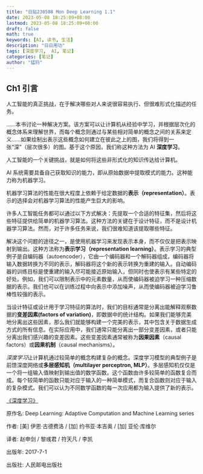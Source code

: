 ```yaml
---
title: "日贴230508 Mon Deep Learning 1.1"
date: 2023-05-08 18:25:09+08:00
lastmod: 2023-05-08 18:25:09+08:00
draft: false
math: true
keywords: [AI, 读书, 生活]
description: "日日用功"
tags: [深度学习,  AI, 笔记]
categories: [笔记]
author: "猛犸"
---
```


## Ch1 引言

人工智能的真正挑战，在于解决哪些对人来说很容易执行、但很难形式化描述的任务。

……本书讨论一种解决方案。该方案可以让计算机从经验中学习，并根据层次化的概念体系来理解世界，而每个概念则通过与某些相对简单的概念之间的关系来定义……如果绘制出表示这些概念如何建立在彼此之上的图，我们将得到一张“深”（层次很多）的图。基于这个原因，我们称这种方法为 AI **深度学习**。

人工智能的一个关键挑战，就是如何将这些非形式化的知识传达给计算机。

AI 系统需要具备自己获取知识的能力，即从原始数据中提取模式的能力。这种能力称为机器学习。

机器学习算法的性能在很大程度上依赖于给定数据的**表示（representation）**。表示的选择会对机器学习算法的性能产生巨大的影响。

许多人工智能任务都可以通过以下方式解决：先提取一个合适的特征集，然后将这些特征提供给简单的机器学习算法。这种方法的关键在于设计特征，而不是设计机器学习算法。然而，对于许多任务来说，我们很难知道该提取哪些特征。

解决这个问题的途径之一，是使用机器学习来发现表示本身，而不仅仅是把表示映射到输出。这种方法称为**表示学习（representation learning）**。表示学习的典型例子是自编码器（autoencoder），它由一个编码器和一个解码器组成，编码器将输入数据转换为不同的表示，解码器将这个新的表示转换为重建的输入。自动编码器的训练目标是使重建的输入尽可能接近原始输入，但同时也使表示有某些特定的好处。例如，我们可以限制表示中的元素数量，从而使编码器被迫学习一种压缩数据的表示。我们也可以在训练过程中向表示中添加噪声，从而使编码器被迫学习鲁棒性较强的表示。

当设计特征或设计用于学习特征的算法时，我们的目标通常是分离出能解释观察数据的**变差因素(factors of variation)**，即数据中的统计结构。如果我们能够完美地分离出这些因素，那么我们就能够构建一个完美的表示，其中包含关于数据生成方式的所有信息。在实际应用中，我们通常只能分离出一部分变差因素，或者只能分离出我们感兴趣的变差因素。这些变差因素通常被称为**因果因素**（causal factors）或**因果机制**（causal mechanisms）。

*深度学习*让计算机通过较简单的概念构建复杂的概念。深度学习模型的典型例子是前馈深度网络或**多层感知机（multilayer perceptron, MLP）**。多层感知机仅仅是一个将一组输入值映射到输出值的数学函数。这个函数由许多较简单的函数复合而成。每个较简单的函数只能对应于输入的一种简单模式，而复合函数则对应于输入的复杂模式。我们可以认为不同数学函数的每一次应用都为输入提供了新的表示。

[《深度学习》](https://book.douban.com/subject/27087503/)

原作名: Deep Learning: Adaptive Computation and Machine Learning series

作者: [美] 伊恩·古德费洛 / [加] 约书亚·本吉奥 / [加] 亚伦·库维尔

译者: 赵申剑 / 黎彧君 / 符天凡 / 李凯

出版年: 2017-7-1

出版社: 人民邮电出版社
